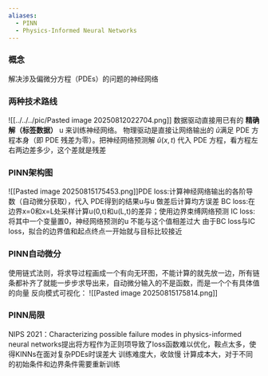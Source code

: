 ```yaml
---
aliases:
  - PINN
  - Physics-Informed Neural Networks
---
```

### 概念
解决涉及偏微分方程（PDEs）的问题的神经网络
### 两种技术路线
![[../../../pic/Pasted image 20250812022704.png]]
数据驱动直接用已有的 **精确解（标签数据）** u 来训练神经网络。
物理驱动是直接让网络输出的 $\hat{u}$满足 PDE 方程本身（即 PDE 残差为零）。把神经网络预测解 $\hat{u}(x,t)$ 代入 PDE 方程，看方程左右两边差多少，这个差就是残差
### PINN架构图
![[Pasted image 20250815175453.png]]PDE loss:计算神经网络输出的各阶导数（自动微分获取），代入 PDE得到的结果u与u ̂做差后计算均方误差
BC loss:在边界x=0和x=L处采样计算u(0,t)和u(L,t)的差异；使用边界束缚网络预测
IC loss:将其中一个变量置0，神经网络预测的u ̂不能与这个值相差过大
由于BC loss与IC loss，拟合的边界值和起点终点一开始就与目标比较接近

### PINN自动微分
使用链式法则，将求导过程画成一个有向无环图，不能计算的就先放一边，所有链条都补齐了就能一步步求导出来，自动微分输入的不是函数，而是一个个有具体值的向量
反向模式可视化：
![[Pasted image 20250815175814.png]]
### PINN局限
NIPS 2021：Characterizing possible failure modes in physics-informed neural networks提出将方程作为正则项导致了loss函数难以优化，鞍点太多，使得KINNs在面对复杂PDEs时误差大
训练难度大，收敛慢
计算成本大，对于不同的初始条件和边界条件需要重新训练